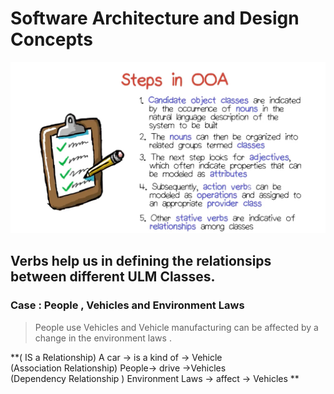 # Software Architecture and Design Concepts

![OOADSteps](./pics/ooa-steps.jpg "The steps in OOA")


## Verbs help us in defining the relationsips between different ULM Classes.

### Case : People , Vehicles and Environment Laws

>People  use Vehicles and Vehicle manufacturing can be affected by a change in the environment laws .

**( IS a Relationship)  A car  -> is a kind of -> Vehicle  
(Association Relationship) People-> drive ->Vehicles   
(Dependency Relationship ) Environment Laws -> affect -> Vehicles **